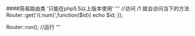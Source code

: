 ####简易路由类
'只能在php5.5以上版本使用'
'''
  //访问 /1 就会访问当下的方法
  Router::get('/(:num)',function($id){
    echo $id;
  });

  Router::run(); //运行
'''
